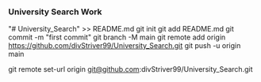 ### University Search Work 

 "# University_Search" >> README.md
git init
git add README.md
git commit -m "first commit"
git branch -M main
git remote add origin https://github.com/divStriver99/University_Search.git
git push -u origin main

git remote set-url origin git@github.com:divStriver99/University_Search.git
